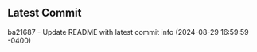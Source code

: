 
## Latest Commit
ba21687 - Update README with latest commit info (2024-08-29 16:59:59 -0400) <Yunxi-Zhou>
